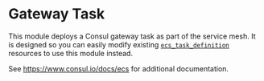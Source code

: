 # Gateway Task

This module deploys a Consul gateway task as part of the service mesh.
It is designed so you can easily modify existing [`ecs_task_definition`](https://registry.terraform.io/providers/hashicorp/aws/latest/docs/resources/ecs_task_definition)
resources to use this module instead.

See https://www.consul.io/docs/ecs for additional documentation.
